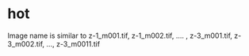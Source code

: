 # hot
Image name is similar to z-1_m001.tif, z-1_m002.tif, .... , z-3_m001.tif, z-3_m002.tif, ..., z-3_m0011.tif
